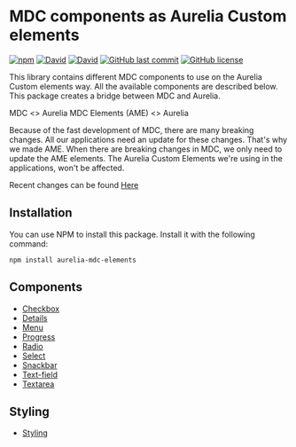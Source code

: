 # MDC components as Aurelia Custom elements
[![npm](https://img.shields.io/npm/v/aurelia-mdc-elements.svg?style=flat-square)](https://www.npmjs.com/package/aurelia-mdc-elements)
[![David](https://img.shields.io/david/SpringflowNL/aurelia-mdc-elements.svg?style=flat-square)](https://www.npmjs.com/package/aurelia-mdc-elements)
[![David](https://img.shields.io/david/dev/SpringflowNL/aurelia-mdc-elements.svg?style=flat-square)](https://www.npmjs.com/package/aurelia-mdc-elements)
[![GitHub last commit](https://img.shields.io/github/last-commit/SpringflowNL/aurelia-mdc-elements.svg?style=flat-square)](https://github.com/SpringflowNL/aurelia-mdc-elements/commits/master)
[![GitHub license](https://img.shields.io/github/license/SpringflowNL/aurelia-mdc-elements.svg?style=flat-square)](https://github.com/SpringflowNL/aurelia-mdc-elements/blob/master/LICENSE)

This library contains different MDC components to use on the Aurelia Custom elements way. All the available components are described below. This package creates a bridge between MDC and Aurelia.

MDC <> Aurelia MDC Elements (AME) <> Aurelia

Because of the fast development of MDC, there are many breaking changes. All our applications need an update for these changes. That's why we made AME. When there are breaking changes in MDC, we only need to update the AME elements. 
The Aurelia Custom Elements we're using in the applications, won't be affected.

Recent changes can be found [Here](./CHANGELOG.md)

## Installation
You can use NPM to install this package. Install it with the following command:

```
npm install aurelia-mdc-elements
```

## Components

 - [Checkbox](src/components/checkbox)
 - [Details](src/components/details)
 - [Menu](src/components/menu)
 - [Progress](src/components/progress)
 - [Radio](src/components/radio)
 - [Select](src/components/select)
 - [Snackbar](src/components/snackbar)
 - [Text-field](src/components/textfield)
 - [Textarea](src/components/textarea)

## Styling

 - [Styling](src/components/styles)
